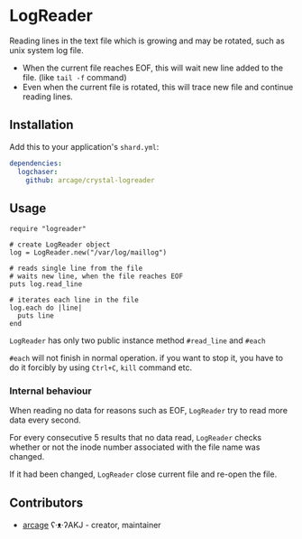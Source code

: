 # LogReader

Reading lines in the text file which is growing and may be rotated, such as unix system log file.

* When the current file reaches EOF, this will wait new line added to the file. (like `tail -f` command)
* Even when the current file is rotated, this will trace new file and continue reading lines.

## Installation

Add this to your application's `shard.yml`:

```yaml
dependencies:
  logchaser:
    github: arcage/crystal-logreader
```

## Usage

```crystal
require "logreader"

# create LogReader object
log = LogReader.new("/var/log/maillog")

# reads single line from the file
# waits new line, when the file reaches EOF
puts log.read_line

# iterates each line in the file
log.each do |line|
  puts line
end
```

`LogReader` has only two public instance method `#read_line` and `#each`

`#each` will not finish in normal operation. if you want to stop it, you have to do it forcibly by using `Ctrl+C`, `kill` command etc.

### Internal behaviour

When reading no data for reasons such as EOF, `LogReader` try to read more data every second.

For every consecutive 5 results that no data read, `LogReader` checks whether or not the inode number associated with the file name was changed.

If it had been changed, `LogReader` close current file and re-open the file.

## Contributors

- [arcage](https://github.com/arcage) ʕ·ᴥ·ʔAKJ - creator, maintainer
